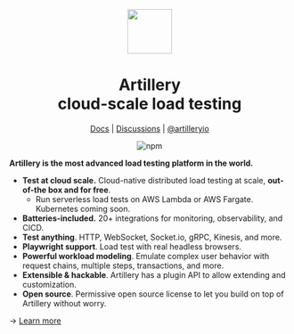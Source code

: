 <div align="center">
  <a href="./packages/artillery#readme"><img src="./packages/artillery/artillery-logo.svg" width="80"></a>
  <h1>Artillery<br/>cloud-scale load testing</h1>
<p align="center">
  <a href="https://www.artillery.io/docs">Docs</a> | <a href="https://github.com/artilleryio/artillery/discussions">Discussions</a> | <a href="https://twitter.com/artilleryio">@artilleryio</a>
</p>

<p align="center">
  <img alt="npm" src="https://img.shields.io/npm/dm/artillery?style=flat-square">
</p>

</div>

**Artillery is the most advanced load testing platform in the world.**

- **Test at cloud scale.** Cloud-native distributed load testing at scale, **out-of-the box and for free**.
    - Run serverless load tests on AWS Lambda or AWS Fargate. Kubernetes coming soon.
- **Batteries-included.** 20+ integrations for monitoring, observability, and CICD.
- **Test anything**. HTTP, WebSocket, Socket.io, gRPC, Kinesis, and more.
- **Playwright support**. Load test with real headless browsers.
- **Powerful workload modeling**. Emulate complex user behavior with request chains, multiple steps, transactions, and more.
- **Extensible & hackable**. Artillery has a plugin API to allow extending and customization.
- **Open source**. Permissive open source license to let you build on top of Artillery without worry.

→ [Learn more](./packages/artillery#readme)

<!--

----

<div align="center">
  <img src="./packages/skytrace/skytrace-logo.svg" width="80">
  <h1>Skytrace<br />fast & simple end-to-end testing</h1>
</div>

**Skytrace makes it easy to write, run and reuse e2e tests.**

* Write flows fast with editor autocomplete and auto-reload mode
* Set assertions and expectations on responses
* Run locally, in CI/CD, or in production
* Batteries-included with 20+ integrations for CICD, monitoring, and observability
* Reuse flows for load testing with Artillery

→ [Learn more](./packages/skytrace#readme)

⚠️ Skytrace is an alpha project ⚠️

----

<img src="https://149753425.v2.pressablecdn.com/wp-content/uploads/2009/06/osi_symbol_100X100_0.png" width="36" align="left" />

**Artillery** and **Skytrace** are open-source software distributed under the terms of the [MPLv2](https://www.mozilla.org/en-US/MPL/2.0/) license.

-->
